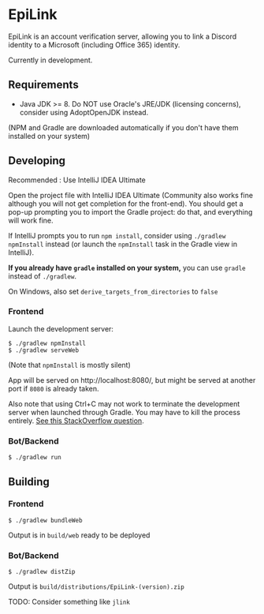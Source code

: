 # EpiLink

EpiLink is an account verification server, allowing you to link a Discord identity to a Microsoft (including Office 365)
identity.

Currently in development.

## Requirements

- Java JDK >= 8. Do NOT use Oracle's JRE/JDK (licensing concerns), consider using AdoptOpenJDK instead.

(NPM and Gradle are downloaded automatically if you don't have them installed on your system)

## Developing

Recommended : Use IntelliJ IDEA Ultimate

Open the project file with IntelliJ IDEA Ultimate (Community also works fine although you will not get completion for
the front-end). You should get a pop-up prompting you to import the Gradle project: do that, and everything will work
fine.

If IntelliJ prompts you to run `npm install`, consider using `./gradlew npmInstall` instead (or launch the `npmInstall`
task in the Gradle view in IntelliJ).

**If you already have `gradle` installed on your system,** you can use `gradle` instead of `./gradlew`.

On Windows, also set `derive_targets_from_directories` to `false`

### Frontend

Launch the development server:

```
$ ./gradlew npmInstall
$ ./gradlew serveWeb
```

(Note that `npmInstall` is mostly silent)

App will be served on http://localhost:8080/, but might be served at another port if `8080` is already taken.

Also note that using Ctrl+C may not work to terminate the development server when launched through Gradle. You may have
to kill the process entirely. 
[See this StackOverflow question](https://stackoverflow.com/questions/36921612/how-can-i-stop-webpack-dev-server-from-windows-console).

### Bot/Backend

```
$ ./gradlew run
```

## Building

### Frontend

```
$ ./gradlew bundleWeb
```

Output is in `build/web` ready to be deployed

### Bot/Backend

```
$ ./gradlew distZip
```

Output is `build/distributions/EpiLink-(version).zip`

TODO: Consider something like `jlink`

